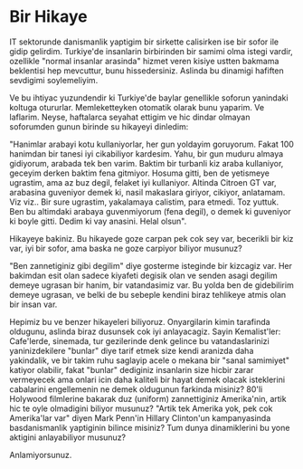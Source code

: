 # Bir Hikaye

IT sektorunde danismanlik yaptigim bir sirkette calisirken ise bir sofor ile gidip gelirdim. Turkiye'de insanlarin birbirinden bir samimi olma istegi vardir, ozellikle "normal insanlar arasinda" hizmet veren kisiye ustten bakmama beklentisi hep mevcuttur, bunu hissedersiniz. Aslinda bu dinamigi hafiften sevdigimi soylemeliyim.

Ve bu ihtiyac yuzundendir ki Turkiye'de baylar genellikle soforun yanindaki koltuga otururlar. Memleketteyken otomatik olarak bunu yaparim. Ve laflarim. Neyse, haftalarca seyahat ettigim ve hic dindar olmayan soforumden gunun birinde su hikayeyi dinledim:

"Hanimlar arabayi kotu kullaniyorlar, her gun yoldayim goruyorum. Fakat 100 hanimdan bir tanesi iyi cikabiliyor kardesim. Yahu, bir gun muduru almaya gidiyorum, arabada tek ben varim. Baktim bir turbanli kiz araba kullaniyor, geceyim derken baktim fena gitmiyor. Hosuma gitti, ben de yetismeye ugrastim, ama az buz degil, felaket iyi kullaniyor. Altinda Citroen GT var, arabasina guveniyor demek ki, nasil makaslara giriyor, cikiyor, anlatamam. Viz viz.. Bir sure ugrastim, yakalamaya calistim, para etmedi. Toz yuttuk. Ben bu altimdaki arabaya guvenmiyorum (fena degil), o demek ki guveniyor ki boyle gitti. Dedim ki vay anasini. Helal olsun".

Hikayeye bakiniz. Bu hikayede goze carpan pek cok sey var, becerikli bir kiz var, iyi bir sofor, ama baska ne goze carpiyor biliyor musunuz?

"Ben zannetiginiz gibi degilim" diye gosterme isteginde bir kizcagiz var. Her bakimdan esit olan sadece kiyafeti degisik olan ve senden asagi degilim demeye ugrasan bir hanim, bir vatandasimiz var. Bu yolda ben de gidebilirim demeye ugrasan, ve belki de bu sebeple kendini biraz tehlikeye atmis olan bir insan var.

Hepimiz bu ve benzer hikayeleri biliyoruz. Onyargilarin kimin tarafinda oldugunu, aslinda biraz dusunsek cok iyi anlayacagiz. Sayin Kemalist'ler: Cafe'lerde, sinemada, tur gezilerinde denk gelince bu vatandaslarinizi yaninizdekilere "bunlar" diye tarif etmek size kendi aranizda daha yakindalik, ve bir takim ruhu saglayip acele o mekana bir "sanal samimiyet" katiyor olabilir, fakat "bunlar" dediginiz insanlarin size hicbir zarar vermeyecek ama onlari icin daha kaliteli bir hayat demek olacak isteklerini cabalarini engellemenin ne demek oldugunun farkinda misiniz? 80'li Holywood filmlerine bakarak duz (uniform) zannettiginiz Amerika'nin, artik hic te oyle olmadigini biliyor musunuz? "Artik tek Amerika yok, pek cok Amerika'lar var" diyen Mark Penn'in Hillary Clinton'un kampanyasinda basdanismanlik yaptiginin bilince misiniz? Tum dunya dinamiklerini bu yone aktigini anlayabiliyor musunuz?

Anlamiyorsunuz.





